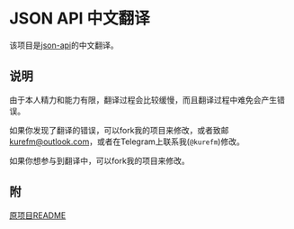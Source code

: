 # JSON API 中文翻译
该项目是[json-api](https://github.com/json-api/json-api)的中文翻译。

## 说明
由于本人精力和能力有限，翻译过程会比较缓慢，而且翻译过程中难免会产生错误。

如果你发现了翻译的错误，可以fork我的项目来修改，或者致邮[kurefm@outlook.com](kurefm@outlook.com)，或者在Telegram上联系我(`@kurefm`)修改。

如果你想参与到翻译中，可以fork我的项目来修改。

## 附
[原项目README](./REAMDE.org.md)